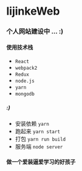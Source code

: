# lijinkeWeb
### 个人网站建设中 ... :)
#### 使用技术栈
- `React`
- `webpack2`
- `Redux`
- `node.js`
- `yarn`
- `mongodb`
##### :)

- 安装依赖 `yarn`
- 跑起来 `yarn start`
- 打包 `yarn run build`
- 服务端 `node server`

#### 做一个爱装逼爱学习的好孩子

